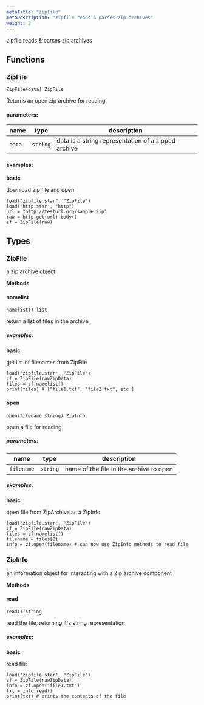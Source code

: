 ```yaml
---
metaTitle: "zipfile"
metaDescription: "zipfile reads & parses zip archives"
weight: 2
---
```


zipfile reads & parses zip archives

## Functions



### ZipFile

```
ZipFile(data) ZipFile
```

Returns an open zip archive for reading

#### parameters:

| name | type | description |
|------|------|-------------|
| `data` | `string` | data is a string representation of a zipped archive |

#### examples:
**basic**

download zip file and open

```
load("zipfile.star", "ZipFile")
load("http.star", "http")
url = "http://testurl.org/sample.zip"
raw = http.get(url).body()
zf = ZipFile(raw)
```





## Types

### ZipFile

a zip archive object

**Methods**

#### namelist

```
namelist() list
```

return a list of files in the archive
##### examples:
**basic**

get list of filenames from ZipFile

```
load("zipfile.star", "ZipFile")
zf = ZipFile(rawZipData)
files = zf.namelist()
print(files) # ["file1.txt", "file2.txt", etc ]
```




#### open

```
open(filename string) ZipInfo
```

open a file for reading

##### parameters:

| name | type | description |
|------|------|-------------|
| `filename` | `string` | name of the file in the archive to open |

##### examples:
**basic**

open file from ZipArchive as a ZipInfo

```
load("zipfile.star", "ZipFile")
zf = ZipFile(rawZipData)
files = zf.namelist()
filename = files[0]
info = zf.open(filename) # can now use ZipInfo methods to read file
```



### ZipInfo

an information object for interacting with a Zip archive component

**Methods**

#### read

```
read() string
```

read the file, returning it's string representation
##### examples:
**basic**

read file

```
load("zipfile.star", "ZipFile")
zf = ZipFile(rawZipData)
info = zf.open("file1.txt")
txt = info.read()
print(txt) # prints the contents of the file
```




